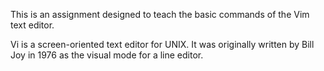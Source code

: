 This is an assignment designed to teach the basic commands of the Vim text editor.

Vi is a screen-oriented text editor for UNIX. It was originally written by Bill Joy in 1976 as the visual mode for a line editor.